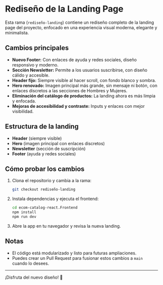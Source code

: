 # Rediseño de la Landing Page

Esta rama (`rediseño-landing`) contiene un rediseño completo de la landing page del proyecto, enfocado en una experiencia visual moderna, elegante y minimalista.

## Cambios principales

- **Nuevo Footer:** Con enlaces de ayuda y redes sociales, diseño responsivo y moderno.
- **Sección Newsletter:** Permite a los usuarios suscribirse, con diseño cálido y accesible.
- **Header fijo:** Siempre visible al hacer scroll, con fondo blanco y sombra.
- **Hero renovado:** Imagen principal más grande, sin mensaje ni botón, con enlaces discretos a las secciones de Hombres y Mujeres.
- **Eliminación del catálogo de productos:** La landing ahora es más limpia y enfocada.
- **Mejoras de accesibilidad y contraste:** Inputs y enlaces con mejor visibilidad.

## Estructura de la landing

- **Header** (siempre visible)
- **Hero** (imagen principal con enlaces discretos)
- **Newsletter** (sección de suscripción)
- **Footer** (ayuda y redes sociales)

## Cómo probar los cambios

1. Clona el repositorio y cambia a la rama:
   ```bash
   git checkout rediseño-landing
   ```
2. Instala dependencias y ejecuta el frontend:
   ```bash
   cd ecom-catalog-react.Frontend
   npm install
   npm run dev
   ```
3. Abre la app en tu navegador y revisa la nueva landing.

## Notas
- El código está modularizado y listo para futuras ampliaciones.
- Puedes crear un Pull Request para fusionar estos cambios a `main` cuando lo desees.

---

¡Disfruta del nuevo diseño! 🎨 